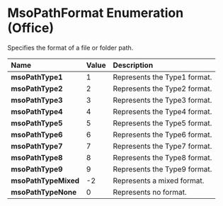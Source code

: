 
# MsoPathFormat Enumeration (Office)

Specifies the format of a file or folder path.



|**Name**|**Value**|**Description**|
|:-----|:-----|:-----|
| **msoPathType1**|1|Represents the Type1 format.|
| **msoPathType2**|2|Represents the Type2 format.|
| **msoPathType3**|3|Represents the Type3 format.|
| **msoPathType4**|4|Represents the Type4 format.|
| **msoPathType5**|5|Represents the Type5 format.|
| **msoPathType6**|6|Represents the Type6 format.|
| **msoPathType7**|7|Represents the Type7 format.|
| **msoPathType8**|8|Represents the Type8 format.|
| **msoPathType9**|9|Represents the Type9 format.|
| **msoPathTypeMixed**|-2|Represents a mixed format.|
| **msoPathTypeNone**|0|Represents no format.|
